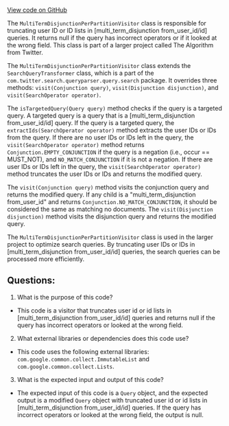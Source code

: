 [View code on GitHub](https://github.com/misbahsy/the-algorithm/src/java/com/twitter/search/earlybird_root/visitors/MultiTermDisjunctionPerPartitionVisitor.java)

The `MultiTermDisjunctionPerPartitionVisitor` class is responsible for truncating user ID or ID lists in [multi_term_disjunction from_user_id/id] queries. It returns null if the query has incorrect operators or if it looked at the wrong field. This class is part of a larger project called The Algorithm from Twitter.

The `MultiTermDisjunctionPerPartitionVisitor` class extends the `SearchQueryTransformer` class, which is a part of the `com.twitter.search.queryparser.query.search` package. It overrides three methods: `visit(Conjunction query)`, `visit(Disjunction disjunction)`, and `visit(SearchOperator operator)`. 

The `isTargetedQuery(Query query)` method checks if the query is a targeted query. A targeted query is a query that is a [multi_term_disjunction from_user_id/id] query. If the query is a targeted query, the `extractIds(SearchOperator operator)` method extracts the user IDs or IDs from the query. If there are no user IDs or IDs left in the query, the `visit(SearchOperator operator)` method returns `Conjunction.EMPTY_CONJUNCTION` if the query is a negation (i.e., occur == MUST_NOT), and `NO_MATCH_CONJUNCTION` if it is not a negation. If there are user IDs or IDs left in the query, the `visit(SearchOperator operator)` method truncates the user IDs or IDs and returns the modified query.

The `visit(Conjunction query)` method visits the conjunction query and returns the modified query. If any child is a "multi_term_disjunction from_user_id" and returns `Conjunction.NO_MATCH_CONJUNCTION`, it should be considered the same as matching no documents. The `visit(Disjunction disjunction)` method visits the disjunction query and returns the modified query.

The `MultiTermDisjunctionPerPartitionVisitor` class is used in the larger project to optimize search queries. By truncating user IDs or IDs in [multi_term_disjunction from_user_id/id] queries, the search queries can be processed more efficiently.
## Questions: 
 1. What is the purpose of this code?
- This code is a visitor that truncates user id or id lists in [multi_term_disjunction from_user_id/id] queries and returns null if the query has incorrect operators or looked at the wrong field.

2. What external libraries or dependencies does this code use?
- This code uses the following external libraries: `com.google.common.collect.ImmutableList` and `com.google.common.collect.Lists`.

3. What is the expected input and output of this code?
- The expected input of this code is a `Query` object, and the expected output is a modified `Query` object with truncated user id or id lists in [multi_term_disjunction from_user_id/id] queries. If the query has incorrect operators or looked at the wrong field, the output is null.